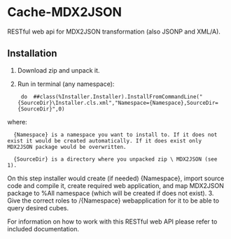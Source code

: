 Cache-MDX2JSON
==============

RESTful web api for MDX2JSON transformation (also JSONP and XML/A).

Installation
-----------

1. Download zip and unpack it.
2. Run in terminal (any namespace): 

        do  ##class(%Installer.Installer).InstallFromCommandLine("{SourceDir}\Installer.cls.xml","Namespace={Namespace},SourceDir={SourceDir}",0)

  where: 
  
      {Namespace} is a namespace you want to install to. If it does not exist it would be created automatically. If it does exist only MDX2JSON package would be overwritten.
  
      {SourceDir} is a directory where you unpacked zip \ MDX2JSON (see 1).
On this step installer would create (if needed) {Namespace}, import source code and compile it, create required web application, and map MDX2JSON package to %All namespace (which will be created if does not exist).
3. Give the correct roles to /{Namespace} webapplication for it to be able to query desired cubes.


For information on how to work with this RESTful web API please refer to included documentation.
